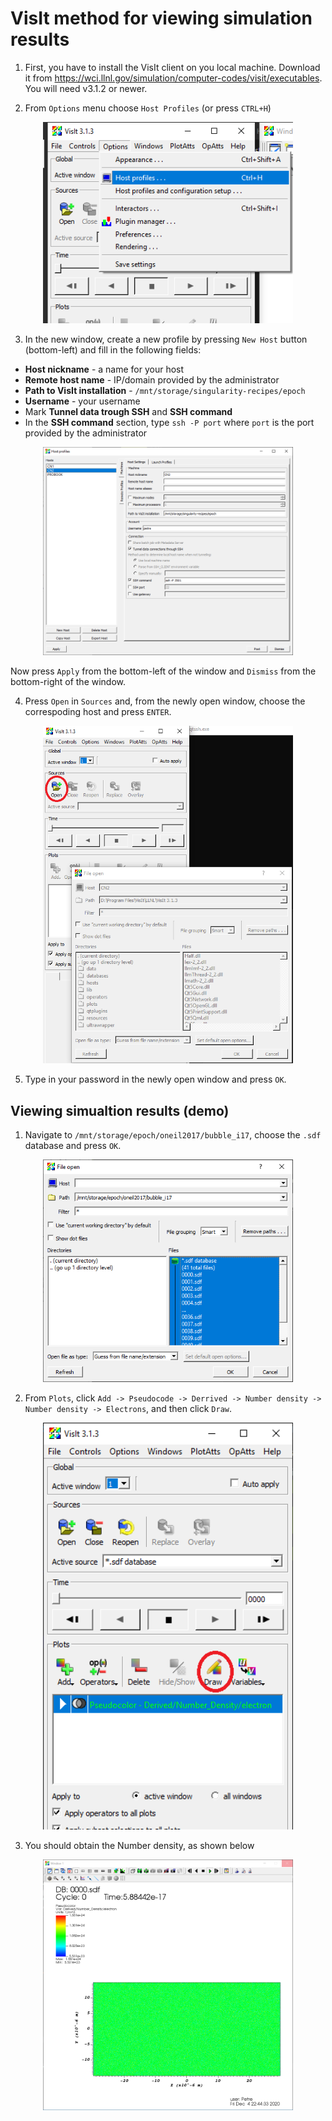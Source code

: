 # VisIt method for viewing simulation results

1. First, you have to install the VisIt client on you local machine. Download it from https://wci.llnl.gov/simulation/computer-codes/visit/executables. You will need v3.1.2 or newer.

2. From `Options` menu choose `Host Profiles` (or press `CTRL+H`)

<p align="center">
  <img src="VisIt_Files/1.png" width="400px"/>
</p>

3. In the new window, create a new profile by pressing `New Host` button (bottom-left) and fill in the following fields:
- **Host nickname** - a name for your host
- **Remote host name** - IP/domain provided by the administrator
- **Path to VisIt installation** - `/mnt/storage/singularity-recipes/epoch`
- **Username** - your username
- Mark **Tunnel data trough SSH** and **SSH command**
- In the **SSH command** section, type `ssh -P port` where `port` is the port provided by the administrator

<p align="center">
  <img src="VisIt_Files/2.png" width="400px"/>
</p>

Now press `Apply` from the bottom-left of the window and `Dismiss` from the bottom-right of the window.

4. Press `Open` in `Sources` and, from the newly open window, choose the correspoding host and press `ENTER`.

<p align="center">
  <img src="VisIt_Files/3.png" width="400px"/>
</p>

5. Type in your password in the newly open window and press `OK`.

## Viewing simualtion results (demo)

1. Navigate to `/mnt/storage/epoch/oneil2017/bubble_i17`, choose the `.sdf` database and press `OK`.

<p align="center">
  <img src="VisIt_Files/4.png" width="400px"/>
</p>

2. From `Plots`, click `Add -> Pseudocode -> Derrived -> Number density -> Number density -> Electrons`, and then click `Draw`.

<p align="center">
  <img src="VisIt_Files/5.png" width="400px"/>
</p>

3. You should obtain the Number density, as shown below

<p align="center">
  <img src="VisIt_Files/6.png" width="400px"/>
</p>
